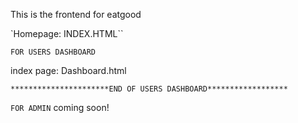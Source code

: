 This is the frontend for eatgood

`Homepage: INDEX.HTML``


`FOR USERS DASHBOARD`

index page: Dashboard.html


`**********************END OF USERS DASHBOARD******************`



`FOR ADMIN`
coming soon!